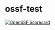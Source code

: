 # ossf-test

[![OpenSSF Scorecard](https://api.securityscorecards.dev/projects/github.com/{owner}/{repo}/badge)](https://api.securityscorecards.dev/projects/github.com/ander-rentcars/ossf-test)